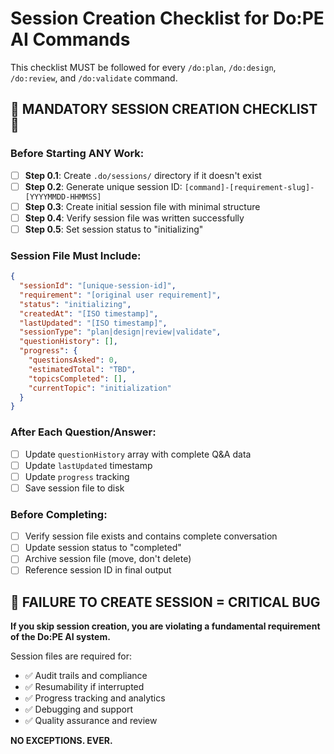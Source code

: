 # Session Creation Checklist for Do:PE AI Commands

This checklist MUST be followed for every `/do:plan`, `/do:design`, `/do:review`, and `/do:validate` command.

## 🚨 MANDATORY SESSION CREATION CHECKLIST 🚨

### Before Starting ANY Work:

- [ ] **Step 0.1**: Create `.do/sessions/` directory if it doesn't exist
- [ ] **Step 0.2**: Generate unique session ID: `[command]-[requirement-slug]-[YYYYMMDD-HHMMSS]`
- [ ] **Step 0.3**: Create initial session file with minimal structure
- [ ] **Step 0.4**: Verify session file was written successfully
- [ ] **Step 0.5**: Set session status to "initializing"

### Session File Must Include:
```json
{
  "sessionId": "[unique-session-id]",
  "requirement": "[original user requirement]", 
  "status": "initializing",
  "createdAt": "[ISO timestamp]",
  "lastUpdated": "[ISO timestamp]",
  "sessionType": "plan|design|review|validate",
  "questionHistory": [],
  "progress": {
    "questionsAsked": 0,
    "estimatedTotal": "TBD",
    "topicsCompleted": [],
    "currentTopic": "initialization"
  }
}
```

### After Each Question/Answer:
- [ ] Update `questionHistory` array with complete Q&A data
- [ ] Update `lastUpdated` timestamp
- [ ] Update `progress` tracking
- [ ] Save session file to disk

### Before Completing:
- [ ] Verify session file exists and contains complete conversation
- [ ] Update session status to "completed"
- [ ] Archive session file (move, don't delete)
- [ ] Reference session ID in final output

## 🚫 FAILURE TO CREATE SESSION = CRITICAL BUG

**If you skip session creation, you are violating a fundamental requirement of the Do:PE AI system.**

Session files are required for:
- ✅ Audit trails and compliance
- ✅ Resumability if interrupted  
- ✅ Progress tracking and analytics
- ✅ Debugging and support
- ✅ Quality assurance and review

**NO EXCEPTIONS. EVER.**